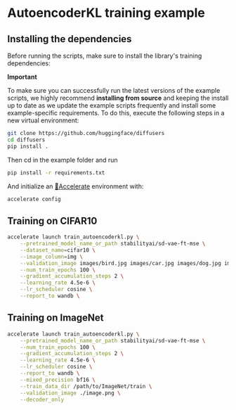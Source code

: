 # AutoencoderKL training example

## Installing the dependencies

Before running the scripts, make sure to install the library's training dependencies:

**Important**

To make sure you can successfully run the latest versions of the example scripts, we highly recommend **installing from source** and keeping the install up to date as we update the example scripts frequently and install some example-specific requirements. To do this, execute the following steps in a new virtual environment:
```bash
git clone https://github.com/huggingface/diffusers
cd diffusers
pip install .
```

Then cd in the example folder  and run
```bash
pip install -r requirements.txt
```


And initialize an [🤗Accelerate](https://github.com/huggingface/accelerate/) environment with:

```bash
accelerate config
```

## Training on CIFAR10

```bash
accelerate launch train_autoencoderkl.py \
    --pretrained_model_name_or_path stabilityai/sd-vae-ft-mse \
    --dataset_name=cifar10 \
    --image_column=img \
    --validation_image images/bird.jpg images/car.jpg images/dog.jpg images/frog.jpg \
    --num_train_epochs 100 \
    --gradient_accumulation_steps 2 \
    --learning_rate 4.5e-6 \
    --lr_scheduler cosine \
    --report_to wandb \
```

## Training on ImageNet

```bash
accelerate launch train_autoencoderkl.py \
    --pretrained_model_name_or_path stabilityai/sd-vae-ft-mse \
    --num_train_epochs 100 \
    --gradient_accumulation_steps 2 \
    --learning_rate 4.5e-6 \
    --lr_scheduler cosine \
    --report_to wandb \
    --mixed_precision bf16 \
    --train_data_dir /path/to/ImageNet/train \
    --validation_image ./image.png \
    --decoder_only
```
